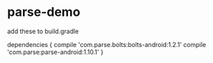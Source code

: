 # parse-demo

add these to build.gradle 

dependencies {
compile 'com.parse.bolts:bolts-android:1.2.1'
compile 'com.parse:parse-android:1.10.1'
}

